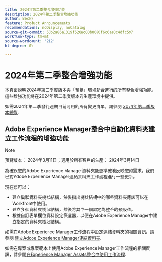 ```yaml
---
title: 2024年第二季整合增強功能
description: 2024年第二季整合增強功能
author: Becky
feature: Product Announcements
recommendations: noDisplay, noCatalog
source-git-commit: 50b2a86a1319f520ec00b0060f6c6ae0c4dfc597
workflow-type: tm+mt
source-wordcount: '212'
ht-degree: 0%

---
```


# 2024年第二季整合增強功能

本頁面說明2024年第二季度版本與「預覽」環境配合進行的所有整合增強功能。 這些增強功能將在2024年第二季度版本的生產環境中提供。

如需2024年第二季發行週期目前可用的所有變更清單，請參閱 [2024年第二季版本總覽](/help/quicksilver/product-announcements/product-releases/24-q2-release-activity/24-q2-release-overview.md).

## Adobe Experience Manager整合中自動化資料夾建立工作流程的增強功能

>[!NOTE]
>
>預覽版本： 2024年3月11日；適用於所有客戶的生產： 2024年3月14日

為確保您的Adobe Experience Manager資料夾能更準確地反映您的需求，我們已對Adobe Experience Manager連結資料夾工作流程進行一些更新。

現在您可以：

* 建立巢狀資料夾樹狀結構，然後指出樹狀結構中的哪些資料夾應該可以在Workfront中使用。
* 建立多個資料夾樹狀結構，然後將其中一個設定為整合的預設值。
* 根據自訂表單欄位資料設定篩選器，以便在Adobe Experience Manager中建立指定的資料夾樹狀結構。

如需在Adobe Experience Manager工作流程中設定連結資料夾的相關資訊，請參閱 [建立Adobe Experience Manager連結資料夾](/help/quicksilver/administration-and-setup/configure-integrations/configure-aacs-integration.md#create-adobe-experience-manager-linked-folders).

如需在專案或專案範本上使用Adobe Experience Manager工作流程的相關資訊，請參閱[在Experience Manager Assets整合中使用工作流程](/help/quicksilver/documents/adobe-workfront-for-experience-manager-assets-essentials/use-aem-workflows.md).






